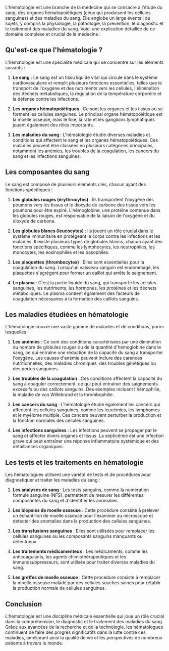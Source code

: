 L'hématologie est une branche de la médecine qui se consacre à l'étude du sang, des organes hématopoïétiques (ceux qui produisent les cellules sanguines) et des maladies du sang. Elle englobe un large éventail de sujets, y compris la physiologie, la pathologie, la prévention, le diagnostic et le traitement des maladies du sang. Voici une explication détaillée de ce domaine complexe et crucial de la médecine :

## Qu'est-ce que l'hématologie ?

L'hématologie est une spécialité médicale qui se concentre sur les éléments suivants :

1. **Le sang** : Le sang est un tissu liquide vital qui circule dans le système cardiovasculaire et remplit plusieurs fonctions essentielles, telles que le transport de l'oxygène et des nutriments vers les cellules, l'élimination des déchets métaboliques, la régulation de la température corporelle et la défense contre les infections.

2. **Les organes hématopoïétiques** : Ce sont les organes et les tissus où se forment les cellules sanguines. Le principal organe hématopoïétique est la moelle osseuse, mais le foie, la rate et les ganglions lymphatiques jouent également des rôles importants.

3. **Les maladies du sang** : L'hématologie étudie diverses maladies et conditions qui affectent le sang et les organes hématopoïétiques. Ces maladies peuvent être classées en plusieurs catégories principales, notamment les anémies, les troubles de la coagulation, les cancers du sang et les infections sanguines.

## Les composantes du sang

Le sang est composé de plusieurs éléments clés, chacun ayant des fonctions spécifiques :

1. **Les globules rouges (érythrocytes)** : Ils transportent l'oxygène des poumons vers les tissus et le dioxyde de carbone des tissus vers les poumons pour être expiré. L'hémoglobine, une protéine contenue dans les globules rouges, est responsable de la liaison de l'oxygène et du dioxyde de carbone.

2. **Les globules blancs (leucocytes)** : Ils jouent un rôle crucial dans le système immunitaire en protégeant le corps contre les infections et les maladies. Il existe plusieurs types de globules blancs, chacun ayant des fonctions spécifiques, comme les lymphocytes, les neutrophiles, les monocytes, les éosinophiles et les basophiles.

3. **Les plaquettes (thrombocytes)** : Elles sont essentielles pour la coagulation du sang. Lorsqu'un vaisseau sanguin est endommagé, les plaquettes s'agrègent pour former un caillot qui arrête le saignement.

4. **Le plasma** : C'est la partie liquide du sang, qui transporte les cellules sanguines, les nutriments, les hormones, les protéines et les déchets métaboliques. Le plasma contient également des facteurs de coagulation nécessaires à la formation des caillots sanguins.

## Les maladies étudiées en hématologie

L'hématologie couvre une vaste gamme de maladies et de conditions, parmi lesquelles :

1. **Les anémies** : Ce sont des conditions caractérisées par une diminution du nombre de globules rouges ou de la quantité d'hémoglobine dans le sang, ce qui entraîne une réduction de la capacité du sang à transporter l'oxygène. Les causes d'anémie peuvent inclure des carences nutritionnelles, des maladies chroniques, des troubles génétiques ou des pertes sanguines.

2. **Les troubles de la coagulation** : Ces conditions affectent la capacité du sang à coaguler correctement, ce qui peut entraîner des saignements excessifs ou des caillots sanguins. Des exemples incluent l'hémophilie, la maladie de von Willebrand et la thrombophilie.

3. **Les cancers du sang** : L'hématologie étudie également les cancers qui affectent les cellules sanguines, comme les leucémies, les lymphomes et le myélome multiple. Ces cancers peuvent perturber la production et la fonction normales des cellules sanguines.

4. **Les infections sanguines** : Les infections peuvent se propager par le sang et affecter divers organes et tissus. La septicémie est une infection grave qui peut entraîner une réponse inflammatoire systémique et des défaillances organiques.

## Les tests et les traitements en hématologie

Les hématologues utilisent une variété de tests et de procédures pour diagnostiquer et traiter les maladies du sang :

1. **Les analyses de sang** : Les tests sanguins, comme la numération formule sanguine (NFS), permettent de mesurer les différentes composantes du sang et d'identifier les anomalies.

2. **Les biopsies de moelle osseuse** : Cette procédure consiste à prélever un échantillon de moelle osseuse pour l'examiner au microscope et détecter des anomalies dans la production des cellules sanguines.

3. **Les transfusions sanguines** : Elles sont utilisées pour remplacer les cellules sanguines ou les composants sanguins manquants ou défectueux.

4. **Les traitements médicamenteux** : Les médicaments, comme les anticoagulants, les agents chimiothérapeutiques et les immunosuppresseurs, sont utilisés pour traiter diverses maladies du sang.

5. **Les greffes de moelle osseuse** : Cette procédure consiste à remplacer la moelle osseuse malade par des cellules souches saines pour rétablir la production normale de cellules sanguines.

## Conclusion

L'hématologie est une discipline médicale essentielle qui joue un rôle crucial dans la compréhension, le diagnostic et le traitement des maladies du sang. Grâce aux avancées de la recherche et de la technologie, les hématologues continuent de faire des progrès significatifs dans la lutte contre ces maladies, améliorant ainsi la qualité de vie et les perspectives de nombreux patients à travers le monde.